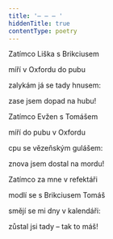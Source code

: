 ```yaml
---
title: '– – – '
hiddenTitle: true
contentType: poetry
---
```


<section>

Zatímco Liška s Brikciusem

míří v Oxfordu do pubu

zalykám já se tady hnusem:

zase jsem dopad na hubu!

Zatímco Evžen s Tomášem

míří do pubu v Oxfordu

cpu se vězeňským gulášem:

znova jsem dostal na mordu!

Zatímco za mne v refektáři

modlí se s Brikciusem Tomáš

smějí se mi dny v kalendáři:

zůstal jsi tady – tak to máš!

</section>
